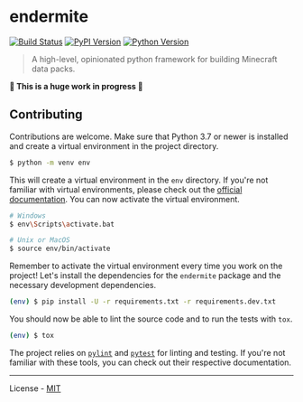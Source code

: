 # endermite

[![Build Status](https://travis-ci.com/vberlier/endermite.svg?branch=master)](https://travis-ci.com/vberlier/endermite)
[![PyPI Version](https://img.shields.io/pypi/v/endermite.svg)](https://pypi.org/project/endermite/)
[![Python Version](https://img.shields.io/pypi/pyversions/endermite.svg)](https://pypi.org/project/endermite/)

> A high-level, opinionated python framework for building Minecraft data packs.

**🚧 This is a huge work in progress 🚧**

## Contributing

Contributions are welcome. Make sure that Python 3.7 or newer is installed and create a virtual environment in the project directory.

```sh
$ python -m venv env
```

This will create a virtual environment in the `env` directory. If you're not familiar with virtual environments, please check out the [official documentation](https://docs.python.org/3/tutorial/venv.html). You can now activate the virtual environment.

```sh
# Windows
$ env\Scripts\activate.bat

# Unix or MacOS
$ source env/bin/activate
```

Remember to activate the virtual environment every time you work on the project! Let's install the dependencies for the `endermite` package and the necessary development dependencies.

```sh
(env) $ pip install -U -r requirements.txt -r requirements.dev.txt
```

You should now be able to lint the source code and to run the tests with `tox`.

```sh
(env) $ tox
```

The project relies on [`pylint`](https://www.pylint.org/) and [`pytest`](https://docs.pytest.org/en/latest/) for linting and testing. If you're not familiar with these tools, you can check out their respective documentation.

---

License - [MIT](https://github.com/vberlier/endermite/blob/master/LICENSE)
